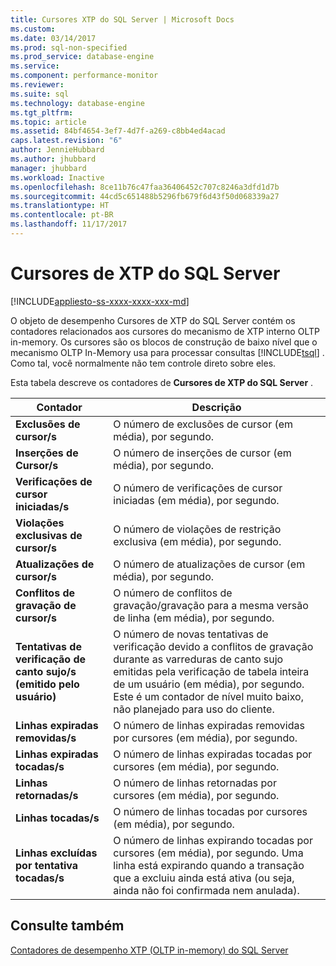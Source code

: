 ```yaml
---
title: Cursores XTP do SQL Server | Microsoft Docs
ms.custom: 
ms.date: 03/14/2017
ms.prod: sql-non-specified
ms.prod_service: database-engine
ms.service: 
ms.component: performance-monitor
ms.reviewer: 
ms.suite: sql
ms.technology: database-engine
ms.tgt_pltfrm: 
ms.topic: article
ms.assetid: 84bf4654-3ef7-4d7f-a269-c8bb4ed4acad
caps.latest.revision: "6"
author: JennieHubbard
ms.author: jhubbard
manager: jhubbard
ms.workload: Inactive
ms.openlocfilehash: 8ce11b76c47faa36406452c707c8246a3dfd1d7b
ms.sourcegitcommit: 44cd5c651488b5296fb679f6d43f50d068339a27
ms.translationtype: HT
ms.contentlocale: pt-BR
ms.lasthandoff: 11/17/2017
---
```

# <a name="sql-server-xtp-cursors"></a>Cursores de XTP do SQL Server
[!INCLUDE[appliesto-ss-xxxx-xxxx-xxx-md](../../includes/appliesto-ss-xxxx-xxxx-xxx-md.md)]

  O objeto de desempenho Cursores de XTP do SQL Server contém os contadores relacionados aos cursores do mecanismo de XTP interno OLTP in-memory. Os cursores são os blocos de construção de baixo nível que o mecanismo OLTP In-Memory usa para processar consultas [!INCLUDE[tsql](../../includes/tsql-md.md)] . Como tal, você normalmente não tem controle direto sobre eles.  
  
 Esta tabela descreve os contadores de **Cursores de XTP do SQL Server** .  
  
|Contador|Descrição|  
|-------------|-----------------|  
|**Exclusões de cursor/s**|O número de exclusões de cursor (em média), por segundo.|  
|**Inserções de Cursor/s**|O número de inserções de cursor (em média), por segundo.|  
|**Verificações de cursor iniciadas/s**|O número de verificações de cursor iniciadas (em média), por segundo.|  
|**Violações exclusivas de cursor/s**|O número de violações de restrição exclusiva (em média), por segundo.|  
|**Atualizações de cursor/s**|O número de atualizações de cursor (em média), por segundo.|  
|**Conflitos de gravação de cursor/s**|O número de conflitos de gravação/gravação para a mesma versão de linha (em média), por segundo.|  
|**Tentativas de verificação de canto sujo/s (emitido pelo usuário)**|O número de novas tentativas de verificação devido a conflitos de gravação durante as varreduras de canto sujo emitidas pela verificação de tabela inteira de um usuário (em média), por segundo. Este é um contador de nível muito baixo, não planejado para uso do cliente.|  
|**Linhas expiradas removidas/s**|O número de linhas expiradas removidas por cursores (em média), por segundo.|  
|**Linhas expiradas tocadas/s**|O número de linhas expiradas tocadas por cursores (em média), por segundo.|  
|**Linhas retornadas/s**|O número de linhas retornadas por cursores (em média), por segundo.|  
|**Linhas tocadas/s**|O número de linhas tocadas por cursores (em média), por segundo.|  
|**Linhas excluídas por tentativa tocadas/s**|O número de linhas expirando tocadas por cursores (em média), por segundo. Uma linha está expirando quando a transação que a excluiu ainda está ativa (ou seja, ainda não foi confirmada nem anulada).|  
  
## <a name="see-also"></a>Consulte também  
 [Contadores de desempenho XTP &#40;OLTP in-memory&#41; do SQL Server](../../relational-databases/performance-monitor/sql-server-xtp-in-memory-oltp-performance-counters.md)  
  
  

